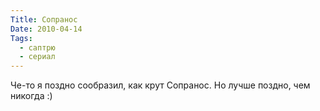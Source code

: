 ```yaml
---
Title: Сопранос
Date: 2010-04-14
Tags:
  - саптрю
  - сериал
---
```


Че-то я поздно сообразил, как крут Сопранос. Но лучше поздно, чем никогда :)